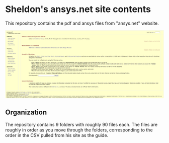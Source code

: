 
# Sheldon's ansys.net site contents

This repository contains the pdf and ansys files from "ansys.net" website.

![screenshot](images/screenshot.png)

## Organization

The repository contains 9 folders with roughly 90 files each. The files are roughly in order as you move through the folders, corresponding to the order in the CSV pulled from his site as the guide.
